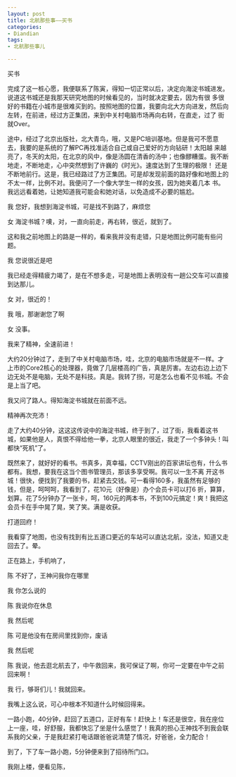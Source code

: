 ```yaml
---
layout: post
title: 北航那些事——买书
categories:
- Diandian
tags:
- 北航那些事儿

---
```

<p>买书</p>
<p>完成了这一桩心愿，我便联系了陈寅，得知一切正常以后，决定向海淀书城进发。说道这书城还是我那天研究地图的时候看见的，当时就决定要去，因为有很 多很好的书籍在小城市是很难买到的。按照地图的位置，我要向北大方向进发，然后向左转，在前进，经过方正集团，来到中关村电脑市场再向右转，在直走，过了 街就Over。</p>
<p>途中，经过了北京出版社，北大青鸟，哦，又是PC培训基地。但是我可不愿意去，我要的是系统的了解PC再找准适合自己或自己爱好的方向钻研！太阳越 来越亮了，冬天的太阳，在北京的风中，像是汤圆在清香的汤中；也像醪糟蛋。我不断地走，不断地走，心中突然想到了许巍的《时光》。速度达到了生理的极限！ 还是不断地前行。这是，我已经路过了方正集团。可是却发现前面的路好像和地图上的不太一样，比例不对。我便问了一个像大学生一样的女孩，因为她夹着几本 书。我远远看着她，让她知道我可能会和她对话，以免造成不必要的尴尬。</p>
<p>我 您好，我想到海淀书城，可是找不到路了，麻烦您</p>
<p>女 海淀书城？噢，对，一直向前走，再右转，很近，就到了。</p>
<p>这和我之前地图上的路是一样的，看来我并没有走错，只是地图比例可能有些问题。</p>
<p>我 您说很近是吧</p>
<p>我已经走得精疲力竭了，是在不想多走，可是地图上表明没有一趟公交车可以直接到达那儿。</p>
<p>女 对，很近的！</p>
<p>我 哦，那谢谢您了啊</p>
<p>女 没事。</p>
<p>我来了精神，全速前进！</p>
<p>大约20分钟过了，走到了中关村电脑市场，哇，北京的电脑市场就是不一样。才上市的Core2核心的处理器，竟做了几层楼高的广告，真是厉害。左边右边上边下边无处不是电脑，无处不是科技。真是。我转了拐，可是怎么也看不见书城。不会是上当了吧。</p>
<p>我又问了路人。得知海淀书城就在前面不远。</p>
<p>精神再次充沛！</p>
<p>走了大约40分钟，这这这传说中的海淀书城，终于到了，过了街，我看着这书城，如果他是人，真恨不得给他一拳，北京人眼里的很近，我走了一个多钟头！叫都快“死机”了。</p>
<p>既然来了，就好好的看书。书真多，真幸福，CCTV刚出的百家讲坛也有，什么书都有。我想，要我在这当个图书管理员，那该多享受啊。我可以一生不离 开这书城！很快，便找到了我要的书，赶紧去交钱。可一看得160多，我虽然有足够的钱，但是，呵呵呵，我看到了，花10元（好像是）办个会员卡可以打6 折，算算，划算。花了5分钟办了一张卡，呵，160元的两本书，不到100元搞定！爽！我把这会员卡在手中晃了晃，笑了笑。满是收获。</p>
<p>打道回府！</p>
<p>我看穿了地图，也没有找到有比五道口更近的车站可以直达北航，没法，知道又走回去了。晕。</p>
<p>正在路上，手机响了，</p>
<p>陈 不好了，王神问我你在哪里</p>
<p>我 你怎么说的</p>
<p>陈 我说你在休息</p>
<p>我 然后呢</p>
<p>陈 可是他没有在房间里找到你，废话</p>
<p>我 然后呢</p>
<p>陈 我说，他去逛北航去了，中午救回来，我可保证了啊，你可一定要在中午之前回来啊！</p>
<p>我 行，够哥们儿！我就回来。</p>
<p>我嘴上这么说，可心中根本不知道什么时候回得来。</p>
<p>一路小跑，40分钟，赶回了五道口，正好有车！赶快上！车还是很空，我在座位上一座，哇，好舒服，我都快忘了坐是什么感觉了！我真的担心王神找不到我会联系我的父亲，于是我赶紧打电话跟爸爸说清楚了情况，好爸爸，全力配合！</p>
<p>到了，下了车一路小跑，5分钟便来到了招待所门口。</p>
<p>我刚上楼，便看见陈，</p>